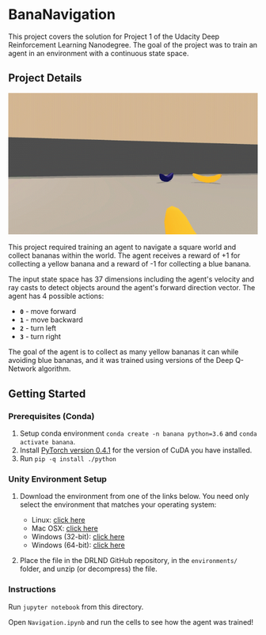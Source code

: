 [//]: # (Image References)

[image1]: https://user-images.githubusercontent.com/10624937/42135619-d90f2f28-7d12-11e8-8823-82b970a54d7e.gif "Trained Agent"

# BanaNavigation

This project covers the solution for Project 1 of the Udacity Deep Reinforcement Learning Nanodegree. The goal of the project was to train an agent in an environment with a continuous state space.

## Project Details

![Trained Agent](assets/trained_agent.gif)

This project required training an agent to navigate a square world and collect bananas within the world. The agent receives a reward of +1 for collecting a yellow banana and a reward of -1 for collecting a blue banana.

The input state space has 37 dimensions including the agent's velocity and ray casts to detect objects around the agent's forward direction vector. The agent has 4 possible actions:
- **`0`** - move forward
- **`1`** - move backward
- **`2`** - turn left
- **`3`** - turn right

The goal of the agent is to collect as many yellow bananas it can while avoiding blue bananas, and it was trained using versions of the Deep Q-Network algorithm.

## Getting Started

### Prerequisites (Conda)

1. Setup conda environment `conda create -n banana python=3.6` and `conda activate banana`.
1. Install [PyTorch version 0.4.1](https://pytorch.org/get-started/previous-versions/) for the version of CuDA you have installed.
2. Run `pip -q install ./python`

### Unity Environment Setup
1. Download the environment from one of the links below.  You need only select the environment that matches your operating system:
    - Linux: [click here](https://s3-us-west-1.amazonaws.com/udacity-drlnd/P1/Banana/Banana_Linux.zip)
    - Mac OSX: [click here](https://s3-us-west-1.amazonaws.com/udacity-drlnd/P1/Banana/Banana.app.zip)
    - Windows (32-bit): [click here](https://s3-us-west-1.amazonaws.com/udacity-drlnd/P1/Banana/Banana_Windows_x86.zip)
    - Windows (64-bit): [click here](https://s3-us-west-1.amazonaws.com/udacity-drlnd/P1/Banana/Banana_Windows_x86_64.zip)

2. Place the file in the DRLND GitHub repository, in the `environments/` folder, and unzip (or decompress) the file.

### Instructions

Run `jupyter notebook` from this directory.

Open `Navigation.ipynb` and run the cells to see how the agent was trained!
